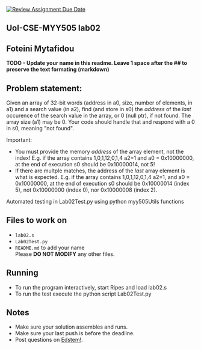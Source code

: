 [![Review Assignment Due Date](https://classroom.github.com/assets/deadline-readme-button-22041afd0340ce965d47ae6ef1cefeee28c7c493a6346c4f15d667ab976d596c.svg)](https://classroom.github.com/a/vImBDswZ)

## UoI-CSE-MYY505 lab02

## Foteini Mytafidou

**TODO - Update your name in this readme. Leave 1 space after the ## to preserve the text formating (markdown)**



## Problem statement:
Given an array of 32-bit words (address in a0, size, number of elements, in a1) and a search value (in a2), find (and store in s0) the *address* of the *last* occurence of the search value in the array, or 0 (null ptr), if not found. The array size (a1) may be 0. Your code should handle that and respond with a 0 in s0, meaning "not found".

Important:
* You must provide the memory *address* of the array element, not the index!
E.g. if the array contains 1,0,1,12,0,1,4 a2=1 and a0 = 0x10000000, at the end of execution s0 should be 0x10000014, not 5!
* If there are multple matches, the address of the *last* array element is what is expected.
E.g. if the array contains 1,0,1,12,0,1,4 a2=1, and a0 = 0x10000000, at the end of execution s0 should be 0x10000014 (index 5), not 0x10000000 (index 0), nor 0x10000008 (index 2).

Automated testing in Lab02Test.py using python myy505Utils functions
 
## Files to work on
* `lab02.s` 
* `Lab02Test.py` 
* `README.md` to add your name<br/>
Please **DO NOT MODIFY** any other files. 
      
## Running 
* To run the program interactively, start Ripes and load lab02.s
* To run the test execute the python script Lab02Test.py


## Notes
* Make sure your solution assembles and runs.
* Make sure your last push is before the deadline.
* Post questions on [Edstem!](https://edstem.org/us/courses/67636/discussion/).
